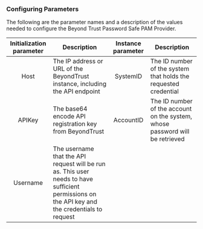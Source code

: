 ### Configuring Parameters
The following are the parameter names and a description of the values needed to configure the Beyond Trust Password Safe PAM Provider.

| Initialization parameter | Description | Instance parameter | Description |
| :---: | --- | :---: | --- |
| Host | The IP address or URL of the BeyondTrust instance, including the API endpoint | SystemID | The ID number of the system that holds the requested credential |
| APIKey | The base64 encode API registration key from BeyondTrust | AccountID | The ID number of the account on the system, whose password will be retrieved |
| Username | The username that the API request will be run as. This user needs to have sufficient permissions on the API key and the credentials to request |